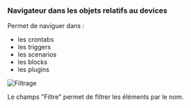 ### Navigateur dans les objets relatifs au devices

Permet de naviguer dans :
- les crontabs
- les triggers
- les scenarios
- les blocks
- les plugins

![Filtrage](js/helps/images/filter.png "Filtrage")

Le champs "Filtre" permet de filtrer les éléments par le nom.
